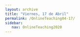 ```yaml
---
layout: archive
title: "Viernes, 17 de Abril"
permalink: /OnlineTeaching04-17/
sidebar:
   nav: OnlineTeaching2020
---
```

<!---
> **ANUNCIOS:**  
>

> **PLAN PARA HOY:**
>

> **Tarea:**
>

